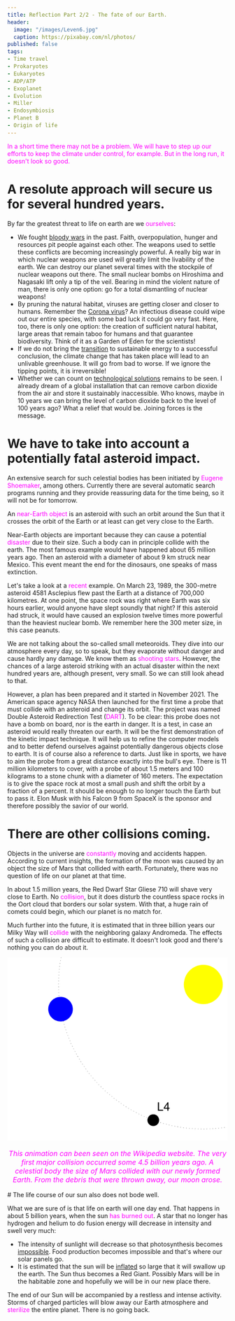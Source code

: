 ```yaml
---
title: Reflection Part 2/2 - The fate of our Earth.
header:
  image: "/images/Leven6.jpg"
  caption: https://pixabay.com/nl/photos/
published: false
tags:
- Time travel
- Prokaryotes
- Eukaryotes
- ADP/ATP
- Exoplanet
- Evolution
- Miller
- Endosymbiosis
- Planet B
- Origin of life
---
```


<span style="color: magenta;">In a short time there may not be a problem. We will have to step up our efforts to keep the climate under control, for example. But in the long run, it doesn't look so good.</span>

# A resolute approach will secure us for several hundred years.

By far the greatest threat to life on earth are we <span style="color: magenta;">ourselves</span>:
* We fought <u>bloody wars</u> in the past. Faith, overpopulation, hunger and resources pit people against each other. The weapons used to settle these conflicts are becoming increasingly powerful. A really big war in which nuclear weapons are used will greatly limit the livability of the earth. We can destroy our planet several times with the stockpile of nuclear weapons out there. The small nuclear bombs on Hiroshima and Nagasaki lift only a tip of the veil. Bearing in mind the violent nature of man, there is only one option: go for a total dismantling of nuclear weapons!
* By pruning the natural habitat, viruses are getting closer and closer to humans. Remember the <u>Corona virus</u>? An infectious disease could wipe out our entire species, with some bad luck it could go very fast. Here, too, there is only one option: the creation of sufficient natural habitat, large areas that remain taboo for humans and that guarantee biodiversity. Think of it as a Garden of Eden for the scientists!
* If we do not bring the <u>transition</u> to sustainable energy to a successful conclusion, the climate change that has taken place will lead to an unlivable greenhouse. It will go from bad to worse. If we ignore the tipping points, it is irreversible!
* Whether we can count on <u>technological solutions</u> remains to be seen. I already dream of a global installation that can remove carbon dioxide from the air and store it sustainably inaccessible. Who knows, maybe in 10 years we can bring the level of carbon dioxide back to the level of 100 years ago? What a relief that would be. Joining forces is the message.

# We have to take into account a potentially fatal asteroid impact.

An extensive search for such celestial bodies has been initiated by <span style="color: magenta;">Eugene Shoemaker</span>, among others. Currently there are several automatic search programs running and they provide reassuring data for the time being, so it will not be for tomorrow.

An <span style="color: magenta;">near-Earth object</span> is an asteroid with such an orbit around the Sun that it crosses the orbit of the Earth or at least can get very close to the Earth.

Near-Earth objects are important because they can cause a potential <span style="color: magenta;">disaster</span> due to their size. Such a body can in principle collide with the earth. The most famous example would have happened about 65 million years ago. Then an asteroid with a diameter of about 9 km struck near Mexico. This event meant the end for the dinosaurs, one speaks of mass extinction. 

Let's take a look at a <span style="color: magenta;">recent</span> example. On March 23, 1989, the 300-metre asteroid 4581 Asclepius flew past the Earth at a distance of 700,000 kilometres. At one point, the space rock was right where Earth was six hours earlier, would anyone have slept soundly that night? If this asteroid had struck, it would have caused an explosion twelve times more powerful than the heaviest nuclear bomb. We remember here the 300 meter size, in this case peanuts.

We are not talking about the so-called small meteoroids. They dive into our atmosphere every day, so to speak, but they evaporate without danger and cause hardly any damage. We know them as <span style="color: magenta;">shooting stars</span>. However, the chances of a large asteroid striking with an actual disaster within the next hundred years are, although present, very small. So we can still look ahead to that.

However, a plan has been prepared and it started in November 2021. The American space agency NASA then launched for the first time a probe that must collide with an asteroid and change its orbit. The project was named Double Asteroid Redirection Test (<span style="color: magenta;">DART</span>). To be clear: this probe does not have a bomb on board, nor is the earth in danger. It is a test, in case an asteroid would really threaten our earth. It will be the first demonstration of the kinetic impact technique. It will help us to refine the computer models and to better defend ourselves against potentially dangerous objects close to earth. It is of course also a reference to darts. Just like in sports, we have to aim the probe from a great distance exactly into the bull's eye. There is 11 million kilometers to cover, with a probe of about 1.5 meters and 100 kilograms to a stone chunk with a diameter of 160 meters. The expectation is to give the space rock at most a small push and shift the orbit by a fraction of a percent. It should be enough to no longer touch the Earth but to pass it. Elon Musk with his Falcon 9 from SpaceX is the sponsor and therefore possibly the savior of our world.

# There are other collisions coming.

Objects in the universe are <span style="color: magenta;">constantly</span> moving and accidents happen. According to current insights, the formation of the moon was caused by an object the size of Mars that collided with earth. Fortunately, there was no question of life on our planet at that time.

In about 1.5 million years, the Red Dwarf Star Gliese 710 will shave very close to Earth. No <span style="color: magenta;">collision</span>, but it does disturb the countless space rocks in the Oort cloud that borders our solar system. With that, a huge rain of comets could begin, which our planet is no match for. 

Much further into the future, it is estimated that in three billion years our Milky Way will <span style="color: magenta;">collide</span> with the neighboring galaxy Andromeda. The effects of such a collision are difficult to estimate. It doesn't look good and there's nothing you can do about it.

<div align="center"><img src="/images/Ontstaan maan.gif" alt="" width="" height=""></div>

<p style="text-align: center; font-size: 12pt;"><span style="color: magenta;"><i>This animation can been seen on the Wikipedia website. The very first major collision occurred some 4.5 billion years ago. A celestial body the size of Mars collided with our newly formed Earth. From the debris that were thrown away, our moon arose.</i></span></p>
# The life course of our sun also does not bode well.

What we are sure of is that life on earth will one day end. That happens in about 5 billion years, when the sun <span style="color: magenta;">has burned out</span>. A star that no longer has hydrogen and helium to do fusion energy will decrease in intensity and swell very much:
* The intensity of sunlight will decrease so that photosynthesis becomes <u>impossible</u>. Food production becomes impossible and that's where our solar panels go.
* It is estimated that the sun will be <u>inflated</u> so large that it will swallow up the earth. The Sun thus becomes a Red Giant. Possibly Mars will be in the habitable zone and hopefully we will be in our new place there.

The end of our Sun will be accompanied by a restless and intense activity. Storms of charged particles will blow away our Earth atmosphere and <span style="color: magenta;">sterilize</span> the entire planet. There is no going back.
